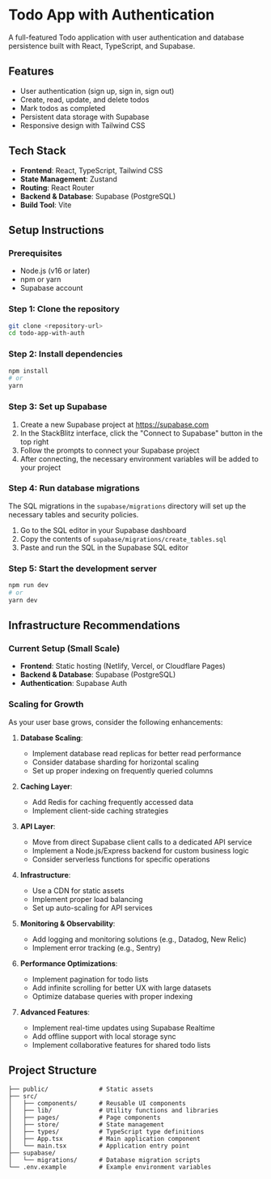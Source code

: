 # Todo App with Authentication

A full-featured Todo application with user authentication and database persistence built with React, TypeScript, and Supabase.

## Features

- User authentication (sign up, sign in, sign out)
- Create, read, update, and delete todos
- Mark todos as completed
- Persistent data storage with Supabase
- Responsive design with Tailwind CSS

## Tech Stack

- **Frontend**: React, TypeScript, Tailwind CSS
- **State Management**: Zustand
- **Routing**: React Router
- **Backend & Database**: Supabase (PostgreSQL)
- **Build Tool**: Vite

## Setup Instructions

### Prerequisites

- Node.js (v16 or later)
- npm or yarn
- Supabase account

### Step 1: Clone the repository

```bash
git clone <repository-url>
cd todo-app-with-auth
```

### Step 2: Install dependencies

```bash
npm install
# or
yarn
```

### Step 3: Set up Supabase

1. Create a new Supabase project at https://supabase.com
2. In the StackBlitz interface, click the "Connect to Supabase" button in the top right
3. Follow the prompts to connect your Supabase project
4. After connecting, the necessary environment variables will be added to your project

### Step 4: Run database migrations

The SQL migrations in the `supabase/migrations` directory will set up the necessary tables and security policies.

1. Go to the SQL editor in your Supabase dashboard
2. Copy the contents of `supabase/migrations/create_tables.sql`
3. Paste and run the SQL in the Supabase SQL editor

### Step 5: Start the development server

```bash
npm run dev
# or
yarn dev
```

## Infrastructure Recommendations

### Current Setup (Small Scale)

- **Frontend**: Static hosting (Netlify, Vercel, or Cloudflare Pages)
- **Backend & Database**: Supabase (PostgreSQL)
- **Authentication**: Supabase Auth

### Scaling for Growth

As your user base grows, consider the following enhancements:

1. **Database Scaling**:
   - Implement database read replicas for better read performance
   - Consider database sharding for horizontal scaling
   - Set up proper indexing on frequently queried columns

2. **Caching Layer**:
   - Add Redis for caching frequently accessed data
   - Implement client-side caching strategies

3. **API Layer**:
   - Move from direct Supabase client calls to a dedicated API service
   - Implement a Node.js/Express backend for custom business logic
   - Consider serverless functions for specific operations

4. **Infrastructure**:
   - Use a CDN for static assets
   - Implement proper load balancing
   - Set up auto-scaling for API services

5. **Monitoring & Observability**:
   - Add logging and monitoring solutions (e.g., Datadog, New Relic)
   - Implement error tracking (e.g., Sentry)

6. **Performance Optimizations**:
   - Implement pagination for todo lists
   - Add infinite scrolling for better UX with large datasets
   - Optimize database queries with proper indexing

7. **Advanced Features**:
   - Implement real-time updates using Supabase Realtime
   - Add offline support with local storage sync
   - Implement collaborative features for shared todo lists

## Project Structure

```
├── public/              # Static assets
├── src/
│   ├── components/      # Reusable UI components
│   ├── lib/             # Utility functions and libraries
│   ├── pages/           # Page components
│   ├── store/           # State management
│   ├── types/           # TypeScript type definitions
│   ├── App.tsx          # Main application component
│   └── main.tsx         # Application entry point
├── supabase/
│   └── migrations/      # Database migration scripts
└── .env.example         # Example environment variables
```